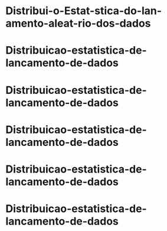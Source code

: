 # Distribui-o-Estat-stica-do-lan-amento-aleat-rio-dos-dados
# Distribuicao-estatistica-de-lancamento-de-dados
# Distribuicao-estatistica-de-lancamento-de-dados
# Distribuicao-estatistica-de-lancamento-de-dados
# Distribuicao-estatistica-de-lancamento-de-dados
# Distribuicao-estatistica-de-lancamento-de-dados
